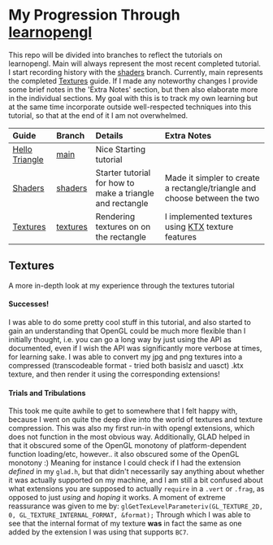 # My Progression Through [learnopengl](https://learnopengl.com)

This repo will be divided into branches to reflect the tutorials on learnopengl. Main will always represent the most recent completed tutorial. I start recording history with the [shaders] branch. Currently, main represents the completed [Textures](https://learnopengl.com/Getting-started/Textures) guide. If I made any noteworthy changes I provide some brief notes in the 'Extra Notes' section, but then also elaborate more in the individual sections. My goal with this is to track my own learning but at the same time incorporate outside well-respected techniques into this tutorial, so that at the end of it I am not overwhelmed.

|Guide           |Branch          |Details                                                      |Extra Notes
|:-----------    |:-----------    |:----------                                                  |:----------
|[Hello Triangle]|[main]          | Nice Starting tutorial                                      |
|[Shaders]       |[shaders]       | Starter tutorial for how to make a triangle and rectangle   |Made it simpler to create a rectangle/triangle and choose between the two
|[Textures]      |[textures]      | Rendering textures on on the rectangle                      |I implemented textures using [KTX] texture features

[Hello Triangle]: https://learnopengl.com/Getting-started/Hello-Triangle "Hello Triangle Guide"
[Shaders]: https://learnopengl.com/Getting-started/Shaders "Shaders guide"
[Textures]: https://learnopengl.com/Getting-started/Textures

[main]: https://github.com/RyanRio/learningopengl/tree/main "main branch"
[shaders]: https://github.com/RyanRio/learningopengl/tree/shaders "/tree/shaders"
[textures]: https://github.com/RyanRio/learningopengl/tree/textures "/tree/textures"

[KTX]: https://github.com/KhronosGroup/KTX-Software

## Textures
A more in-depth look at my experience through the textures tutorial

#### Successes!
I was able to do some pretty cool stuff in this tutorial, and also started to gain an understanding that OpenGL could be much more flexible than I initially thought, i.e. you can go a long way by just using the API as documented, even if I wish the API was significantly more verbose at times, for learning sake. I was able to convert my jpg and png textures into a compressed (transcodeable format - tried both basislz and uasct) .ktx texture, and then render it using the corresponding extensions!

#### Trials and Tribulations
This took me quite awhile to get to somewhere that I felt happy with, because I went on quite the deep dive into the world of textures and texture compression. This was also my first run-in with opengl extensions, which does not function in the most obvious way. Additionally, GLAD helped in that it obscured some of the OpenGL monotony of platform-dependent function loading/etc, however.. it also obscured some of the OpenGL monotony :) Meaning for instance I could check if I had the extension *defined* in my `glad.h`, but that didn't necessarily say anything about whether it was actually supported on my machine, and I am still a bit confused about what extensions you are supposed to actually `require` in a `.vert` or `.frag`, as opposed to just *using* and *hoping* it works. A moment of extreme reassurance was given to me by:
`glGetTexLevelParameteriv(GL_TEXTURE_2D, 0, GL_TEXTURE_INTERNAL_FORMAT, &format);`
Through which I was able to see that the internal format of my texture **was** in fact the same as one added by the extension I was using that supports `BC7`.
